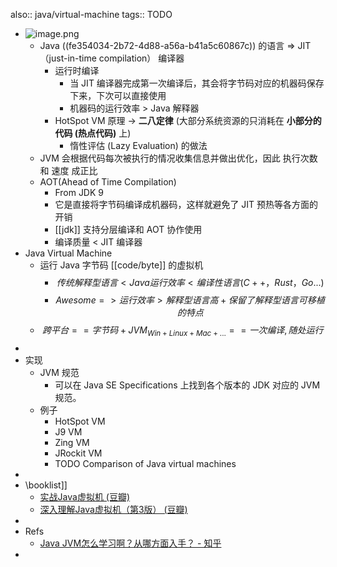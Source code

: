 also:: java/virtual-machine
tags:: TODO

- ![image.png](../assets/Untitled-2022-05-12-1350.excalidraw.png)
  - Java ((fe354034-2b72-4d88-a56a-b41a5c60867c)) 的语言 => JIT（just-in-time compilation） 编译器
    - 运行时编译
      - 当 JIT 编译器完成第一次编译后，其会将字节码对应的机器码保存下来，下次可以直接使用
      - 机器码的运行效率 > Java 解释器
    - HotSpot VM 原理 -> **二八定律** (大部分系统资源的只消耗在 **小部分的代码 (热点代码)** 上)
      - 惰性评估 (Lazy Evaluation) 的做法
  - JVM 会根据代码每次被执行的情况收集信息并做出优化，因此 执行次数 和 速度 成正比
  - AOT(Ahead of Time Compilation)
    - From JDK 9
    - 它是直接将字节码编译成机器码，这样就避免了 JIT 预热等各方面的开销
    - [[jdk]] 支持分层编译和 AOT 协作使用
    - 编译质量 < JIT 编译器
- Java Virtual Machine
  - 运行 Java 字节码 [[code/byte]] 的虚拟机
    - $$ 传统解释型语言 < Java 运行效率 < 编译性语言(C++，Rust，Go...)$$
    - $$Awesome => 运行效率 > 解释型语言高 + 保留了 解释型语言 可移植的特点$$
  - $$跨平台 == 字节码 + JVM_{ Win + Linux + Mac + ... } == 一次编译, 随处运行$$
-
- 实现
  - JVM 规范
    - 可以在 Java SE Specifications 上找到各个版本的 JDK 对应的 JVM 规范。
  - 例子
    - HotSpot VM
    - J9 VM
    - Zing VM
    - JRockit VM
    - TODO Comparison of Java virtual machines
-
- \booklist]]
  - [实战Java虚拟机 (豆瓣)](https://book.douban.com/subject/26354292/)
  - [深入理解Java虚拟机（第3版） (豆瓣)](https://book.douban.com/subject/34907497/)
-
- Refs
  - [Java JVM怎么学习啊？从哪方面入手？ - 知乎](https://www.zhihu.com/question/20097631)
-